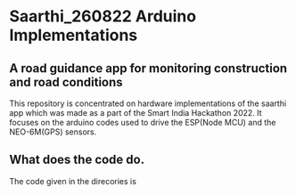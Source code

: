 # Saarthi_260822 Arduino Implementations
## A road guidance app for monitoring construction and road conditions
This repository is concentrated on hardware implementations of the saarthi app which was made 
as a part of the Smart India Hackathon 2022. It focuses on the arduino codes used to drive the ESP(Node MCU) and the NEO-6M(GPS) 
sensors.
## What does the code do.
The code given in the direcories is 
